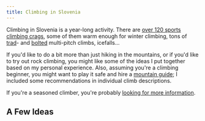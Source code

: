 ```yaml
---
title: Climbing in Slovenia
---
```

Climbing in Slovenia is a year-long activity. There are [over 120 sports climbing crags](https://www.plezanje.net/climbing/db/cragIntro.asp?type=C&ord=n&cc=SI), some of them warm enough for winter climbing, tons of [trad](https://www.plezanje.net/climbing/db/cragIntro.asp?cc=SI&type=W)- and [bolted](https://www.plezanje.net/climbing/db/cragIntro.asp?cc=SI&type=L) multi-pitch climbs, icefalls...

If you'd like to do a bit more than just hiking in the mountains, or if you'd like to try out rock climbing, you might like some of the ideas I put together based on my personal experience. Also, assuming you're a climbing beginner, you might want to play it safe and hire a [mountain guide](https://zgvs.si/gorski-vodnik/); I included some recommendations in individual climb descriptions.

If you're a seasoned climber, you're probably [looking for more information](../about/climbing-guidebooks/).

## A Few Ideas
